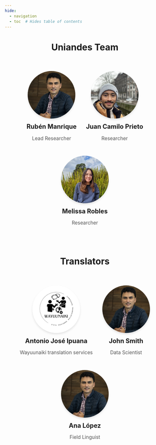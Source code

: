 ```yaml
---
hide:
  - navigation
  - toc  # Hides table of contents
---
```


<style>
    /* Barra de navegación superior con imagen de fondo */
  .md-header {
    background: url('/images/tejido.png') no-repeat center center;
    background-size: cover;
    height: 80px; /* Ajusta la altura según lo que necesites */
    display: flex;
    align-items: center;
    justify-content: center;
    color: white !important;
    text-shadow: 1px 1px 4px rgba(0, 0, 0, 0.7);
  }

  /* Container for the team section */
  .team-container {
    display: flex;
    flex-wrap: wrap;
    justify-content: center;
    gap: 30px;
    padding: 40px;
  }

  /* Individual team member card */
  .team-member {
    text-align: center;
    max-width: 250px;
  }

  /* Profile image styling */
  .team-member img {
    width: 150px; /* Reduced width */
    height: 150px; /* Reduced height */
    object-fit: cover;
    border-radius: 50%;
    box-shadow: 0px 4px 6px rgba(0, 0, 0, 0.1);
  }

  /* Name and role */
  .team-member h3 {
    margin: 10px 0 5px;
    font-size: 1.4em;
  }

  .team-member p {
    font-size: 1.1em;
    color: #555;
  }
</style>

# <div style="text-align: center;">Uniandes Team</div>


<div class="team-container">
  
  <!-- Team Member 1 -->
  <div class="team-member">
    <img src="/images/team/ruben.jpg" alt="Rubén Manrique">
    <h3>Rubén Manrique</h3>
    <p>Lead Researcher</p>
  </div>

  <!-- Team Member 2 -->
  <div class="team-member">
    <img src="/images/team/juanca.jpg" alt="Person 2">
    <h3>Juan Camilo Prieto</h3>
    <p>Researcher</p>
  </div>

  <!-- Team Member 3 -->
  <div class="team-member">
    <img src="/images/team/melissa.jpg" alt="Person 3">
    <h3>Melissa Robles</h3>
    <p>Researcher</p>
  </div>

</div>

# <div style="text-align: center;">Translators</div>

<div class="team-container">
  
  <!-- Team Member 1 -->
  <div class="team-member">
    <img src="/images/team/wayuunaiki.jpg" alt="Antonio José Ipuana">
    <h3>Antonio José Ipuana</h3>
    <p>Wayuunaiki translation services</p>
  </div>

  <!-- Team Member 2 -->
  <div class="team-member">
    <img src="/images/team/ruben.jpg" alt="Person 2">
    <h3>John Smith</h3>
    <p>Data Scientist</p>
  </div>

  <!-- Team Member 3 -->
  <div class="team-member">
    <img src="/images/team/ruben.jpg" alt="Person 3">
    <h3>Ana López</h3>
    <p>Field Linguist</p>
  </div>

</div>

